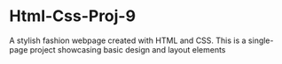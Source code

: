 # Html-Css-Proj-9
A stylish fashion webpage created with HTML and CSS. This is a single-page project showcasing basic design and layout elements
